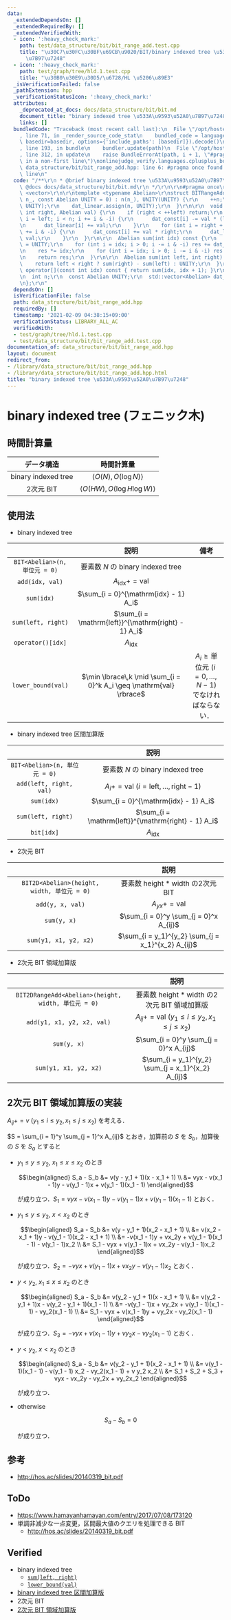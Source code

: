 ```yaml
---
data:
  _extendedDependsOn: []
  _extendedRequiredBy: []
  _extendedVerifiedWith:
  - icon: ':heavy_check_mark:'
    path: test/data_structure/bit/bit_range_add.test.cpp
    title: "\u30C7\u30FC\u30BF\u69CB\u9020/BIT/binary indexed tree \u533A\u9593\u52A0\
      \u7B97\u7248"
  - icon: ':heavy_check_mark:'
    path: test/graph/tree/hld.1.test.cpp
    title: "\u30B0\u30E9\u30D5/\u6728/HL \u5206\u89E3"
  _isVerificationFailed: false
  _pathExtension: hpp
  _verificationStatusIcon: ':heavy_check_mark:'
  attributes:
    _deprecated_at_docs: docs/data_structure/bit/bit.md
    document_title: "binary indexed tree \u533A\u9593\u52A0\u7B97\u7248"
    links: []
  bundledCode: "Traceback (most recent call last):\n  File \"/opt/hostedtoolcache/Python/3.9.1/x64/lib/python3.9/site-packages/onlinejudge_verify/documentation/build.py\"\
    , line 71, in _render_source_code_stat\n    bundled_code = language.bundle(stat.path,\
    \ basedir=basedir, options={'include_paths': [basedir]}).decode()\n  File \"/opt/hostedtoolcache/Python/3.9.1/x64/lib/python3.9/site-packages/onlinejudge_verify/languages/cplusplus.py\"\
    , line 193, in bundle\n    bundler.update(path)\n  File \"/opt/hostedtoolcache/Python/3.9.1/x64/lib/python3.9/site-packages/onlinejudge_verify/languages/cplusplus_bundle.py\"\
    , line 312, in update\n    raise BundleErrorAt(path, i + 1, \"#pragma once found\
    \ in a non-first line\")\nonlinejudge_verify.languages.cplusplus_bundle.BundleErrorAt:\
    \ data_structure/bit/bit_range_add.hpp: line 6: #pragma once found in a non-first\
    \ line\n"
  code: "/**\r\n * @brief binary indexed tree \u533A\u9593\u52A0\u7B97\u7248\r\n *\
    \ @docs docs/data_structure/bit/bit.md\r\n */\r\n\r\n#pragma once\r\n#include\
    \ <vector>\r\n\r\ntemplate <typename Abelian>\r\nstruct BITRangeAdd {\r\n  BITRangeAdd(int\
    \ n_, const Abelian UNITY = 0) : n(n_), UNITY(UNITY) {\r\n    ++n;\r\n    dat_const.assign(n,\
    \ UNITY);\r\n    dat_linear.assign(n, UNITY);\r\n  }\r\n\r\n  void add(int left,\
    \ int right, Abelian val) {\r\n    if (right < ++left) return;\r\n    for (int\
    \ i = left; i < n; i += i & -i) {\r\n      dat_const[i] -= val * (left - 1);\r\
    \n      dat_linear[i] += val;\r\n    }\r\n    for (int i = right + 1; i < n; i\
    \ += i & -i) {\r\n      dat_const[i] += val * right;\r\n      dat_linear[i] -=\
    \ val;\r\n    }\r\n  }\r\n\r\n  Abelian sum(int idx) const {\r\n    Abelian res\
    \ = UNITY;\r\n    for (int i = idx; i > 0; i -= i & -i) res += dat_linear[i];\r\
    \n    res *= idx;\r\n    for (int i = idx; i > 0; i -= i & -i) res += dat_const[i];\r\
    \n    return res;\r\n  }\r\n\r\n  Abelian sum(int left, int right) const {\r\n\
    \    return left < right ? sum(right) - sum(left) : UNITY;\r\n  }\r\n\r\n  Abelian\
    \ operator[](const int idx) const { return sum(idx, idx + 1); }\r\n\r\nprivate:\r\
    \n  int n;\r\n  const Abelian UNITY;\r\n  std::vector<Abelian> dat_const, dat_linear;\r\
    \n};\r\n"
  dependsOn: []
  isVerificationFile: false
  path: data_structure/bit/bit_range_add.hpp
  requiredBy: []
  timestamp: '2021-02-09 04:38:15+09:00'
  verificationStatus: LIBRARY_ALL_AC
  verifiedWith:
  - test/graph/tree/hld.1.test.cpp
  - test/data_structure/bit/bit_range_add.test.cpp
documentation_of: data_structure/bit/bit_range_add.hpp
layout: document
redirect_from:
- /library/data_structure/bit/bit_range_add.hpp
- /library/data_structure/bit/bit_range_add.hpp.html
title: "binary indexed tree \u533A\u9593\u52A0\u7B97\u7248"
---
```

# binary indexed tree (フェニック木)


## 時間計算量

|データ構造|時間計算量|
|:--:|:--:|
|binary indexed tree|$\langle O(N), O(\log{N}) \rangle$|
|2次元 BIT|$\langle O(HW), O(\log{H} \log{W}) \rangle$|


## 使用法

- binary indexed tree

||説明|備考|
|:--:|:--:|:--:|
|`BIT<Abelian>(n, 単位元 = 0)`|要素数 $N$ の binary indexed tree||
|`add(idx, val)`|$A_{\mathrm{idx}} += \mathrm{val}$||
|`sum(idx)`|$\sum_{i = 0}^{\mathrm{idx} - 1} A_i$||
|`sum(left, right)`|$\sum_{i = \mathrm{left}}^{\mathrm{right} - 1} A_i$||
|`operator()[idx]`|$A_{\mathrm{idx}}$||
|`lower_bound(val)`|$\min \lbrace\,k \mid \sum_{i = 0}^k A_i \geq \mathrm{val} \rbrace$|$A_i \geq \text{単位元} \ (i = 0,\ldots, N - 1)$ でなければならない．|

- binary indexed tree 区間加算版

||説明|
|:--:|:--:|
|`BIT<Abelian>(n, 単位元 = 0)`|要素数 $N$ の binary indexed tree|
|`add(left, right, val)`|$A_i += \mathrm{val} \ (i = \mathrm{left},\ldots, \mathrm{right} - 1)$|
|`sum(idx)`|$\sum_{i = 0}^{\mathrm{idx} - 1} A_i$|
|`sum(left, right)`|$\sum_{i = \mathrm{left}}^{\mathrm{right} - 1} A_i$|
|`bit[idx]`|$A_{\mathrm{idx}}$|

- 2次元 BIT

||説明|
|:--:|:--:|
|`BIT2D<Abelian>(height, width, 単位元 = 0)`|要素数 $\mathrm{height} \ast \mathrm{width}$ の2次元 BIT|
|`add(y, x, val)`|$A_{yx} += \mathrm{val}$|
|`sum(y, x)`|$\sum_{i = 0}^y \sum_{j = 0}^x A_{ij}$|
|`sum(y1, x1, y2, x2)`|$\sum_{i = y_1}^{y_2} \sum_{j = x_1}^{x_2} A_{ij}$|

- 2次元 BIT 領域加算版

||説明|
|:--:|:--:|
|`BIT2DRangeAdd<Abelian>(height, width, 単位元 = 0)`|要素数 $\mathrm{height} \ast \mathrm{width}$ の2次元 BIT 領域加算版|
|`add(y1, x1, y2, x2, val)`|$A_{ij} += \mathrm{val} \ (y_1 \leq i \leq y_2, x_1 \leq j \leq x_2)$|
|`sum(y, x)`|$\sum_{i = 0}^y \sum_{j = 0}^x A_{ij}$|
|`sum(y1, x1, y2, x2)`|$\sum_{i = y_1}^{y_2} \sum_{j = x_1}^{x_2} A_{ij}$|


## 2次元 BIT 領域加算版の実装

$A_{ij} += v \ (y_1 \leq i \leq y_2, x_1 \leq j \leq x_2)$ を考える．

$S = \sum_{i = 1}^y \sum_{j = 1}^x A_{ij}$ とおき，加算前の $S$ を $S_b$，加算後の $S$ を $S_a$ とすると

- $y_1 \leq y \leq y_2,\ x_1 \leq x \leq x_2$ のとき

  $$\begin{aligned} S_a - S_b &= v(y - y_1 + 1)(x - x_1 + 1) \\ &= vyx - v(x_1 - 1)y - v(y_1 - 1)x + v(y_1 - 1)(x_1 - 1) \end{aligned}$$

  が成り立つ．$S_1 = vyx - v(x_1 - 1)y - v(y_1 - 1)x + v(y_1 - 1)(x_1 - 1)$ とおく．

- $y_1 \leq y \leq y_2,\ x < x_2$ のとき

  $$\begin{aligned} S_a - S_b &= v(y - y_1 + 1)(x_2 - x_1 + 1) \\ &= v(x_2 - x_1 + 1)y - v(y_1 - 1)(x_2 - x_1 + 1) \\ &= -v(x_1 - 1)y + vx_2y + v(y_1 - 1)(x_1 - 1) - v(y_1 - 1)x_2 \\ &= S_1 - vyx + v(y_1 - 1)x + vx_2y - v(y_1 - 1)x_2 \end{aligned}$$

  が成り立つ．$S_2 = - vyx + v(y_1 - 1)x + vx_2y - v(y_1 - 1)x_2$ とおく．

- $y < y_2,\ x_1 \leq x \leq x_2$ のとき

  $$\begin{aligned} S_a - S_b &= v(y_2 - y_1 + 1)(x - x_1 + 1) \\ &= v(y_2 - y_1 + 1)x - v(y_2 - y_1 + 1)(x_1 - 1) \\ &= -v(y_1 - 1)x + vy_2x + v(y_1 - 1)(x_1 - 1) - vy_2(x_1 - 1) \\ &= S_1 - vyx + v(x_1 - 1)y + vy_2x - vy_2(x_1 - 1) \end{aligned}$$

  が成り立つ．$S_3 = - vyx + v(x_1 - 1)y + vy_2x - vy_2(x_1 - 1)$ とおく．

- $y < y_2,\ x < x_2$ のとき

  $$\begin{aligned} S_a - S_b &= v(y_2 - y_1 + 1)(x_2 - x_1 + 1) \\ &= v(y_1 - 1)(x_1 - 1) - v(y_1 - 1) x_2 - vy_2(x_1 - 1) + v y_2 x_2 \\ &= S_1 + S_2 + S_3 + vyx - vx_2y - vy_2x + vy_2x_2 \end{aligned}$$

  が成り立つ．

- $\text{otherwise}$

  $$S_a - S_b = 0$$

  が成り立つ．


## 参考

- http://hos.ac/slides/20140319_bit.pdf


## ToDo

- https://www.hamayanhamayan.com/entry/2017/07/08/173120
- 単調非減少な一点変更，区間最大値のクエリを処理できる BIT
  - http://hos.ac/slides/20140319_bit.pdf


## Verified

- binary indexed tree
  - [`sum(left, right)`](https://onlinejudge.u-aizu.ac.jp/solutions/problem/DSL_2_B/review/4084050/emthrm/C++14)
  - [`lower_bound(val)`](https://atcoder.jp/contests/arc033/submissions/9261672)
- [binary indexed tree 区間加算版](https://onlinejudge.u-aizu.ac.jp/solutions/problem/DSL_2_G/review/4191837/emthrm/C++14)
- 2次元 BIT
- [2次元 BIT 領域加算版](https://codeforces.com/contest/1200/submission/71571647)
